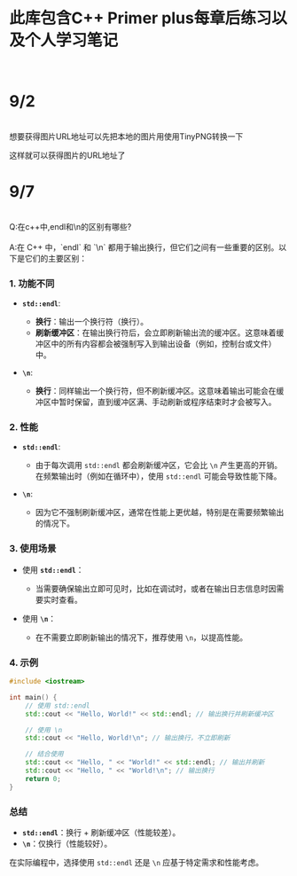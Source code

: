 # 此库包含C++ Primer plus每章后练习以及个人学习笔记
<br>  

# 9/2
<br>
想要获得图片URL地址可以先把本地的图片用使用TinyPNG转换一下 

这样就可以获得图片的URL地址了


# 9/7
<br>
Q:在c++中,endl和\n的区别有哪些?
<br><br>
A:在 C++ 中，`endl` 和 `\n` 都用于输出换行，但它们之间有一些重要的区别。以下是它们的主要区别：

### 1. 功能不同
- **`std::endl`**:
  - **换行**：输出一个换行符（换行）。
  - **刷新缓冲区**：在输出换行符后，会立即刷新输出流的缓冲区。这意味着缓冲区中的所有内容都会被强制写入到输出设备（例如，控制台或文件）中。

- **`\n`**:
  - **换行**：同样输出一个换行符，但不刷新缓冲区。这意味着输出可能会在缓冲区中暂时保留，直到缓冲区满、手动刷新或程序结束时才会被写入。

### 2. 性能
- **`std::endl`**:
  - 由于每次调用 `std::endl` 都会刷新缓冲区，它会比 `\n` 产生更高的开销。在频繁输出时（例如在循环中），使用 `std::endl` 可能会导致性能下降。

- **`\n`**:
  - 因为它不强制刷新缓冲区，通常在性能上更优越，特别是在需要频繁输出的情况下。

### 3. 使用场景
- 使用 **`std::endl`**：
  - 当需要确保输出立即可见时，比如在调试时，或者在输出日志信息时因需要实时查看。
  
- 使用 **`\n`**：
  - 在不需要立即刷新输出的情况下，推荐使用 `\n`，以提高性能。

### 4. 示例

```cpp
#include <iostream>

int main() {
    // 使用 std::endl
    std::cout << "Hello, World!" << std::endl; // 输出换行并刷新缓冲区

    // 使用 \n
    std::cout << "Hello, World!\n"; // 输出换行，不立即刷新

    // 结合使用
    std::cout << "Hello, " << "World!" << std::endl; // 输出并刷新
    std::cout << "Hello, " << "World!\n"; // 输出换行
    return 0;
}
```

### 总结
- **`std::endl`**：换行 + 刷新缓冲区（性能较差）。
- **`\n`**：仅换行（性能较好）。

在实际编程中，选择使用 `std::endl` 还是 `\n` 应基于特定需求和性能考虑。
